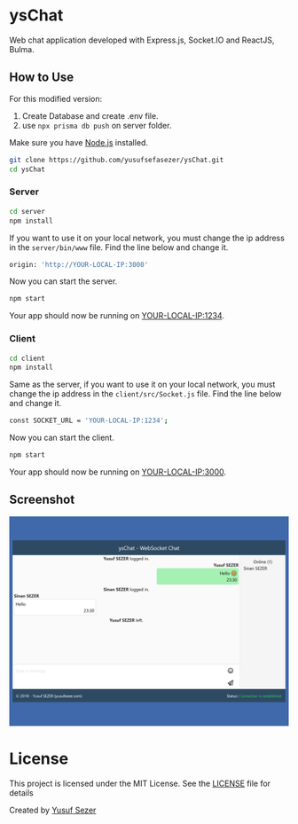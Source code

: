 # ysChat

Web chat application developed with Express.js, Socket.IO and ReactJS, Bulma.

## How to Use

For this modified version:
1. Create Database and create .env file.
2. use `npx prisma db push` on server folder.

Make sure you have [Node.js](http://nodejs.org/) installed.

```sh
git clone https://github.com/yusufsefasezer/ysChat.git
cd ysChat
```

### Server

```sh
cd server
npm install
```

If you want to use it on your local network, you must change the ip address in the `server/bin/www` file. Find the line below and change it.

```sh
origin: 'http://YOUR-LOCAL-IP:3000'
```

Now you can start the server.

```sh
npm start
```

Your app should now be running on [YOUR-LOCAL-IP:1234](http://0.0.0.0:1234/).

### Client

```sh
cd client
npm install
```

Same as the server, if you want to use it on your local network, you must change the ip address in the `client/src/Socket.js` file. Find the line below and change it.

```sh
const SOCKET_URL = 'YOUR-LOCAL-IP:1234';
```

Now you can start the client.

```sh
npm start
```

Your app should now be running on [YOUR-LOCAL-IP:3000](http://0.0.0.0:3000/).

## Screenshot
![user](screen/user.png)


# License
This project is licensed under the MIT License. See the [LICENSE](LICENSE) file for details

Created by [Yusuf Sezer](https://www.yusufsezer.com)
